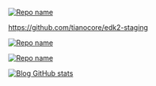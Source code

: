 
[![Repo name](https://github-readme-stats.vercel.app/api/pin/?username=KilianKegel&repo=introduction-of-the-acpica-port-to-uefi)]([https://github.com/KilianKegel/Visual-TORO-C-LIBRARY-for-UEFI](https://github.com/tianocore/edk2-staging/tree/CdePkg/blogs/2022-01-16#introduction-of-the-acpica-port-to-uefi))

https://github.com/tianocore/edk2-staging

[![Repo name](https://github-readme-stats.vercel.app/api/pin/?username=KilianKegel&repo=edk2-staging)](https://github.com/tianocore/edk2-staging)

[![Repo name](https://github-readme-stats.vercel.app/api/pin/?username=KilianKegel&repo=EDK2-STAGING)](https://github.com/tianocore/edk2-staging/tree/CdePkg/blogs/2022-01-16#introduction-of-the-acpica-port-to-uefi)

[![Blog GitHub stats](https://github-readme-stats.vercel.app/api/?username=KilianKegel&show_icons=false)](https://github.com/tianocore/edk2-staging/tree/CdePkg/blogs/2022-01-16#introduction-of-the-acpica-port-to-uefi)
